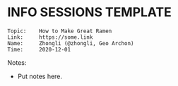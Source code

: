 # INFO SESSIONS TEMPLATE

```
Topic:    How to Make Great Ramen
Link:     https://some.link
Name:     Zhongli (@zhongli, Geo Archon)
Time:     2020-12-01
```

Notes:

- Put notes here.